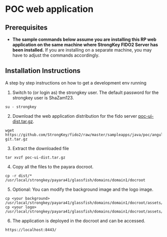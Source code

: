 # POC web application

## Prerequisites
- **The sample commands below assume you are installing this RP web application on the same machine where StrongKey FIDO2 Server has been installed.** If you are installing on a separate machine, you may have to adjust the commands accordingly.

## Installation Instructions

A step by step instructions on how to get a development env running
1. Switch to (or login as) the strongkey user. The default password for the strongkey user is ShaZam123.
```
su - strongkey
```

2. Download the web application distribution for the fido server [poc-ui-dist.tar.gz](./poc-git.tar.gz).
```
wget https://github.com/StrongKey/fido2/raw/master/sampleapps/java/poc/angular/poc-git.tar.gz
```


3. Extract the downloaded file

```
tar xvzf poc-ui-dist.tar.gz
```
4. Copy all the files to the payara docroot.

```
cp -r dist/* /usr/local/strongkey/payara41/glassfish/domains/domain1/docroot
```
5. Optional: You can modify the background image and the logo image.

```
cp <your background> /usr/local/strongkey/payara41/glassfish/domains/domain1/docroot/assets/app/media/image/bg/background.jpg
cp <your logo> /usr/local/strongkey/payara41/glassfish/domains/domain1/docroot/assets/app/media/image/logo/logo.png
```
6. The application is deployed in the docroot and can be accessed.

```
https://localhost:8443/
```


